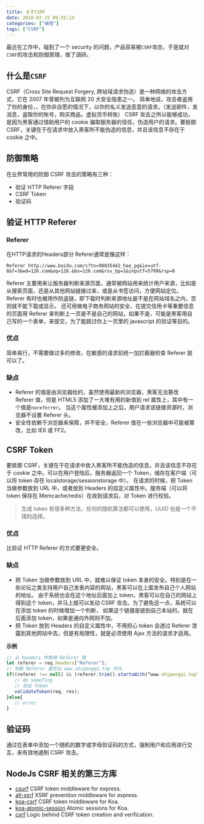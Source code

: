 ```yaml
---
title: 关于CSRF
date: 2018-07-25 09:55:13
categories: ["编程"]
tags: ["CSRF"]
---
```


最近在工作中，碰到了一个 security 的问题，产品容易被`CSRF`攻击，于是就对`CSRF`的攻击和防御原理，做了调研。

<!-- more -->

## 什么是`CSRF`

CSRF（Cross Site Request Forgery, 跨站域请求伪造）是一种网络的攻击方式，它在 2007 年曾被列为互联网 20 大安全隐患之一。
简单地说，攻击者盗用了你的身份，，在你非自愿的情况下，以你的名义发送恶意的请求。（发送邮件，发消息，盗取你的账号，购买商品，虚拟货币转账）
CSRF 攻击之所以能够成功，是因为黑客通过借助用户的 cookie 骗取服务器的信任，伪造用户的请求。要抵御 CSRF，关键在于在请求中放入黑客所不能伪造的信息，并且该信息不存在于 cookie 之中。


## 防御策略

在业界常用的防御 CSRF 攻击的策略有三种：
- 验证 HTTP Referer 字段
- CSRF Token
- 验证码

## 验证 HTTP Referer

### Referer

在HTTP请求的Headers部分 Referer通常是像这样：
```
Referer http://www.baidu.com/s?tn=98835442_hao_pg&ie=utf-8&f=3&wd=126.com&oq=126.&bs=126.com&rsv_bp=1&inputT=5799&rsp=0
```

Referer 主要用来让服务器判断来源页面，通常被网站用来统计用户来源，比如是从搜索页面，还是从其他网站链接过来，或是从书签访问，方便网站定位。
Referer 有时也被用作防盗链，即下载时判断来源地址是不是在网站域名之内，否则就不能下载或显示。
还可用做电子商务网站的安全，在提交信用卡等重要信息的页面用 Referer 来判断上一页是不是自己的网站，如果不是，可能是黑客用自己写的一个表单，来提交，为了能跳过你上一页里的 javascript 的验证等目的。

### 优点
简单易行，不需要做过多的修改，在敏感的请求前统一加拦截器检查 Referer 就可以了。

### 缺点
- Referer 的值是由浏览器给的，虽然使用最新的浏览器，黑客无法篡改 Referer 值，但是 HTML5 添加了一大堆有用的新值到 rel 属性上，其中有一个值是`noreferrer`。
当这个属性被添加上之后，用户请求该链接资源时，浏览器不设置 Referer 头。
- 安全性依赖于浏览器来保障，并不安全，Referer 值在一些浏览器中可能被篡改，比如 IE6 或 FF2。

## CSRF Token
要抵御 CSRF，关键在于在请求中放入黑客所不能伪造的信息，并且该信息不存在于 cookie 之中。可以在用户登陆后，服务器返回一个 Token，储存在客户端（可以将 token 存在 localstorage/sessionstorage 中）。
在请求的时候，把 Token 当做参数放到 URL 中，或者放到 Headers 的自定义属性中。服务端（可以将 token 保存在 Memcache/redis）在收到请求后，对 Token 进行校验。

> 生成 token 有很多种方法，任何的随机算法都可以使用，UUID 也是一个不错的选择。

### 优点
比验证 HTTP Referer 的方式要更安全。

### 缺点
- 把 Token 当做参数放到 URL 中，就难以保证 token 本身的安全。特别是在一些论坛之类支持用户自己发表内容的网站，黑客可以在上面发布自己个人网站的地址。
由于系统也会在这个地址后面加上 token，黑客可以在自己的网站上得到这个 token，并马上就可以发动 CSRF 攻击。为了避免这一点，系统可以在添加 token 的时候增加一个判断，
如果这个链接是链到自己本站的，就在后面添加 token，如果是通向外网则不加。
- 把 Token 放到 Headers 的自定义属性中，不用担心 token 会透过 Referer 泄露到其他网站中去，但是有局限性，就是必须使用 Ajax 方法的请求才适用。

**示例**
```javascript
// 从 headers 中取得 Referer 值
let referer = req.headers["Referer"];
// 判断 Referer 是否以 www.shipengqi.top 开头
if((referer !== null) && (referer.trim().startsWith(“www.shipengqi.top”))){
   // do someTing
   // 验证 Token
   validateToken(req, res);
}else{
   // error
}
```


## 验证码
通过在表单中添加一个随机的数字或字母验证码的方式，强制用户和应用进行交互，来有效地遏制 CSRF 攻击。

## NodeJs CSRF 相关的第三方库

- [csurf](https://github.com/expressjs/csurf) CSRF token middleware for express.
- [alt-xsrf](https://github.com/inca/alt-xsrf) XSRF prevention middleware for express.
- [koa-csrf](https://github.com/koajs/csrf) CSRF token middleware for Koa.
- [koa-atomic-session](https://github.com/koajs/atomic-session) Atomic sessions for Koa.
- [csrf](https://github.com/pillarjs/csrf) Logic behind CSRF token creation and verification.
